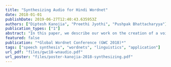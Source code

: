 ```yaml
---
title: "Synthesizing Audio for Hindi Wordnet"
date: 2018-01-01
publishDate: 2019-06-27T12:40:43.635953Z
authors: ["Diptesh Kanojia", "Preethi Jyothi", "Pushpak Bhattacharyya"]
publication_types: ["1"]
abstract: "In this paper, we describe our work on the creation of a voice model using a speech synthesis system for the Hindi Language. We use pre-existing 'voices', use publicly available speech corpora to create a 'voice' using the Festival Speech Synthesis System (Black, 1997). Our contribution is two-fold: (1) We scrutinize multiple speech synthesis systems and provide an extensive report on the currently available state-of-the-art systems. We also develop voices using the existing implementations of the aforementioned systems, and (2) We use these voices to generate sample audios for randomly chosen words; manually evaluate the audio generated, and produce audio for all WordNet words using the winner voice model. We also produce audios for the Hindi WordNet Glosses and Example sentences. We describe our efforts to use pre-existing implementations for WaveNet - a model to generate raw audio using neural nets (Oord et al., 2016) and generate speech for Hindi. Our lexicographers perform a manual evaluation of the audio generated using multiple voices. A qualitative and quantitative analysis reveals that the voice model generated by us performs the best with an accuracy of 0.44."
featured: false
publication: "*Global Wordnet Conference (GWC 2018)*"
tags: ["speech synthesis", "wordnets", "linguistics", "application"]
url_pdf: "files/gwc18-wnaudio.pdf"
url_poster: "files/poster-kanojia-2018-synthesizing.pdf"
---
```



